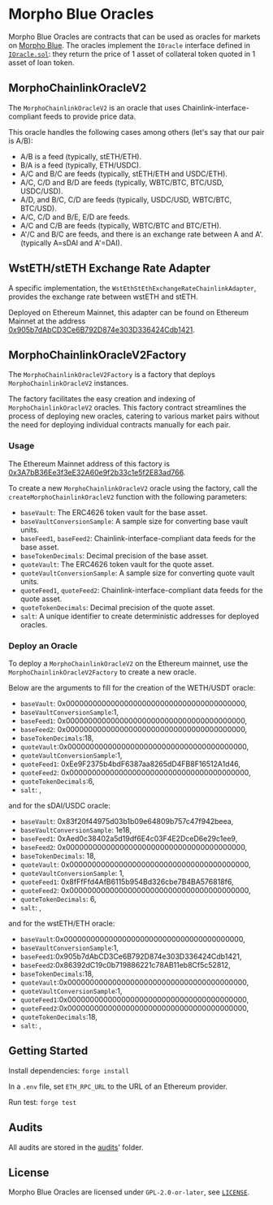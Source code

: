 # Morpho Blue Oracles

Morpho Blue Oracles are contracts that can be used as oracles for markets on [Morpho Blue](https://github.com/morpho-org/morpho-blue).
The oracles implement the `IOracle` interface defined in [`IOracle.sol`](https://github.com/morpho-org/morpho-blue/blob/main/src/interfaces/IOracle.sol#L9): they return the price of 1 asset of collateral token quoted in 1 asset of loan token.

## MorphoChainlinkOracleV2

The `MorphoChainlinkOracleV2` is an oracle that uses Chainlink-interface-compliant feeds to provide price data.

This oracle handles the following cases among others (let's say that our pair is A/B):

- A/B is a feed (typically, stETH/ETH).
- B/A is a feed (typically, ETH/USDC).
- A/C and B/C are feeds (typically, stETH/ETH and USDC/ETH).
- A/C, C/D and B/D are feeds (typically, WBTC/BTC, BTC/USD, USDC/USD).
- A/D, and B/C, C/D are feeds (typically, USDC/USD, WBTC/BTC, BTC/USD).
- A/C, C/D and B/E, E/D are feeds.
- A/C and C/B are feeds (typically, WBTC/BTC and BTC/ETH).
- A'/C and B/C are feeds, and there is an exchange rate between A and A'. (typically A=sDAI and A'=DAI).

## WstETH/stETH Exchange Rate Adapter

A specific implementation, the `WstEthStEthExchangeRateChainlinkAdapter`, provides the exchange rate between wstETH and stETH.

Deployed on Ethereum Mainnet, this adapter can be found on Ethereum Mainnet at the address [0x905b7dAbCD3Ce6B792D874e303D336424Cdb1421](https://etherscan.io/address/0x905b7dabcd3ce6b792d874e303d336424cdb1421#code).

## MorphoChainlinkOracleV2Factory

The `MorphoChainlinkOracleV2Factory` is a factory that deploys `MorphoChainlinkOracleV2` instances.

The factory facilitates the easy creation and indexing of `MorphoChainlinkOracleV2` oracles. This factory contract streamlines the process of deploying new oracles, catering to various market pairs without the need for deploying individual contracts manually for each pair.

### Usage

The Ethereum Mainnet address of this factory is [0x3A7bB36Ee3f3eE32A60e9f2b33c1e5f2E83ad766](https://etherscan.io/address/0x3a7bb36ee3f3ee32a60e9f2b33c1e5f2e83ad766#code).

To create a new `MorphoChainlinkOracleV2` oracle using the factory, call the `createMorphoChainlinkOracleV2` function with the following parameters:

- `baseVault`: The ERC4626 token vault for the base asset.
- `baseVaultConversionSample`: A sample size for converting base vault units.
- `baseFeed1`, `baseFeed2`: Chainlink-interface-compliant data feeds for the base asset.
- `baseTokenDecimals`: Decimal precision of the base asset.
- `quoteVault`: The ERC4626 token vault for the quote asset.
- `quoteVaultConversionSample`: A sample size for converting quote vault units.
- `quoteFeed1`, `quoteFeed2`: Chainlink-interface-compliant data feeds for the quote asset.
- `quoteTokenDecimals`: Decimal precision of the quote asset.
- `salt`: A unique identifier to create deterministic addresses for deployed oracles.

### Deploy an Oracle

To deploy a `MorphoChainlinkOracleV2` on the Ethereum mainnet, use the `MorphoChainlinkOracleV2Factory` to create a new oracle.

Below are the arguments to fill for the creation of the WETH/USDT oracle:

- `baseVault`: 0x0000000000000000000000000000000000000000,
- `baseVaultConversionSample`:1,
- `baseFeed1`: 0x0000000000000000000000000000000000000000,
- `baseFeed2`: 0x0000000000000000000000000000000000000000,
- `baseTokenDecimals`:18,
- `quoteVault`:0x0000000000000000000000000000000000000000,
- `quoteVaultConversionSample`:1,
- `quoteFeed1`: 0xEe9F2375b4bdF6387aa8265dD4FB8F16512A1d46,
- `quoteFeed2`: 0x0000000000000000000000000000000000000000,
- `quoteTokenDecimals`:6,
- `salt`: <user-defined value used to make the address unique>,

and for the sDAI/USDC oracle:

- `baseVault`: 0x83f20f44975d03b1b09e64809b757c47f942beea,
- `baseVaultConversionSample`: 1e18,
- `baseFeed1`: 0xAed0c38402a5d19df6E4c03F4E2DceD6e29c1ee9,
- `baseFeed2`: 0x0000000000000000000000000000000000000000,
- `baseTokenDecimals`: 18,
- `quoteVault`: 0x0000000000000000000000000000000000000000,
- `quoteVaultConversionSample`: 1,
- `quoteFeed1`: 0x8fFfFfd4AfB6115b954Bd326cbe7B4BA576818f6,
- `quoteFeed2`: 0x0000000000000000000000000000000000000000,
- `quoteTokenDecimals`: 6,
- `salt`: <user-defined value used to make the address unique>,

and for the wstETH/ETH oracle:

- `baseVault`:0x0000000000000000000000000000000000000000,
- `baseVaultConversionSample`:1,
- `baseFeed1`:0x905b7dAbCD3Ce6B792D874e303D336424Cdb1421,
- `baseFeed2`:0x86392dC19c0b719886221c78AB11eb8Cf5c52812,
- `baseTokenDecimals`:18,
- `quoteVault`:0x0000000000000000000000000000000000000000,
- `quoteVaultConversionSample`:1,
- `quoteFeed1`:0x0000000000000000000000000000000000000000,
- `quoteFeed2`:0x0000000000000000000000000000000000000000,
- `quoteTokenDecimals`:18,
- `salt`: <user-defined value used to make the address unique>,

## Getting Started

Install dependencies: `forge install`

In a `.env` file, set `ETH_RPC_URL` to the URL of an Ethereum provider.

Run test: `forge test`

## Audits

All audits are stored in the [audits](./audits/)' folder.

## License

Morpho Blue Oracles are licensed under `GPL-2.0-or-later`, see [`LICENSE`](./LICENSE).
